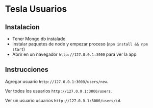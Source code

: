 Tesla Usuarios
======================

## Instalacion
- Tener Mongo db instalado
- Instalar paquetes de node y empezar proceso (`npm install && npm start`)
- Abrir en un navegador `http://127.0.0.1:3000` para ver la app

## Instrucciones

Agregar usuario  `http://127.0.0.1:3000/users/new`.

Ver todos los usuarios  `http://127.0.0.1:3000/users`.

Ver un usuario usuarios  `http://127.0.0.1:3000/users/id`.



